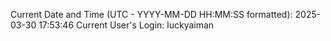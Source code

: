 Current Date and Time (UTC - YYYY-MM-DD HH:MM:SS formatted): 2025-03-30 17:53:46
Current User's Login: luckyaiman
